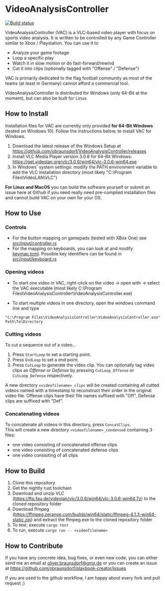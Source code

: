 VideoAnalysisController
======================
[![Build status](https://ci.appveyor.com/api/projects/status/ijnogdj1n1cj673x?svg=true)](https://ci.appveyor.com/project/obraunsdorf/videoanalysiscontroller) 

VideoAnalysisController (VAC) is a VLC-based video player with focus on sports video analysis. It is written to be controlled by any Game Controller similar to Xbox / Playstation.
You can use it to

 - Analyze your game footage
 - Loop a specific play
 - Watch it in slow motion or do fast-forward/rewind
 - Cut it into clips (optionally tagged with "Offense" / "Defense") 

VAC is primarily dedicated to the flag football community as most of the teams (at least in Germany) cannot afford a commercial tool.

VideoAnalysisController is distributed for Windows (only 64-Bit at the moment), but can also be built for Linux.


## How to Install
Installation files for VAC are currently only provided **for 64-Bit Windows** (tested on Windows 10). Follow the instructions below, to install VAC for Windows.
1. Download the latest release of the Windows Setup at https://github.com/obraunsdorf/VideoAnalysisController/releases
2. Install VLC Media Player version 3.0.6 for 64-Bit Windows: https://get.videolan.org/vlc/3.0.6/win64/vlc-3.0.6-win64.exe
3. In Windows' system settings: modify the PATH environment variable to add the VLC installation directory (most likely "C:\Program Files\VideoLAN\VLC") 

**For Linux and MacOS** you can build the software yourself or submit an issue here at Github if you need really need pre-compiled installation files and cannot build VAC on your own for your OS.
## How to Use
### Controls
 - For the button mapping on gamepads (tested with XBox One) see [src/input/controller.rs](src/input/controller.rs)
 - For the mapping on keyboards, you can look at and modify  [keymap.toml](keymap.toml). Possible key identifiers can be found in [src/input/keyboard.rs](src/input/keyboard.rs)
### Opening videos
 - To start one video in VAC, right-click on the video -> open with -> select the VAC executable (most likely C:\Program Files\VideoAnalysisController\VideoAnalysisController.exe)

 - To start multiple videos in one directory, open the windows command line and type 
```
"C:\Program Files\VideoAnalysisController\VideoAnalysisController.exe" Path\To\Directory
```
### Cutting videos
To cut a sequence out of a video...
 1. Press `StartLoop` to set a starting point.
 2. Press `EndLoop` to set a end point.
 3. Press `CutLoop` to generate the video clip. You can optionally tag video clips as _Offense_ or _Defense_ by pressing `CutLoop_Offense` or `CutLoop_Defense` respectively.
 
A new directory `<videofilename>_clips` will be created containing all cutted videos named with a timestamp to reconstruct their order in the original video file. Offense clips have their file names suffixed with "Off", Defense clips are suffixed with "Def".
 
 ### Concatenating videos
 To concatenate all videos in this directory, press `ConcatClips`.  
 This will create a new directory `<videofilename>_condensed` containing 3 files: 
  - one video consisting of concatenated offense clips
  - one video consisting of concatenated defense clips
  - one video consisiting of all clips


## How to Build
 1. Clone this repository
 2. Get the nightly rust toolchain
 3. Download and unzip VLC (<https://ftp.fau.de/videolan/vlc/3.0.6/win64/vlc-3.0.6-win64.7z>) to the cloned repository folder
 4. Download ffmpeg (<https://ffmpeg.zeranoe.com/builds/win64/static/ffmpeg-4.1.3-win64-static.zip>) and extract the ffmpeg.exe to the cloned repository folder
 5. To test, execute `cargo test`
 6. To run, execute `cargo run -- <videofilename>`


## How to Contribute
If you have any concrete idea, bug fixes, or even new code, you can either send me an email at <oliver.braunsdorf@gmx.de> or you can create an issue at <https://github.com/obraunsdorf/playbook-creator/issues>

If you are used to the github workflow, I am happy about every fork and pull request ;)
